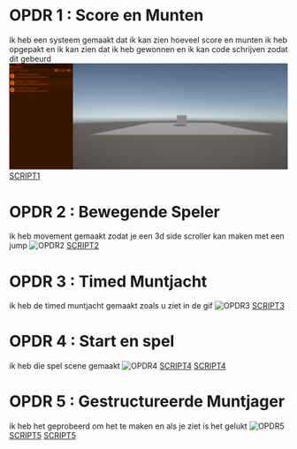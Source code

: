 # OPDR 1 : Score en Munten
ik heb een systeem gemaakt dat ik kan zien hoeveel score en munten ik heb opgepakt en ik kan zien dat ik heb gewonnen en ik kan code schrijven zodat dit gebeurd
![OPDR1](OPDR1.gif)
[SCRIPT1](Assets/Les1.cs)
# OPDR 2 : Bewegende Speler
ik heb movement gemaakt zodat je een 3d side scroller kan maken met een jump
![OPDR2](OPDR2.gif)
[SCRIPT2](Assets/Playercontroller.cs)
# OPDR 3 : Timed Muntjacht
ik heb de timed muntjacht gemaakt zoals u ziet in de gif 
![OPDR3](OPDR3.gif)
[SCRIPT3](Assets/Gamemanager.cs)
# OPDR 4 : Start en spel
ik heb die spel scene gemaakt 
![OPDR4](Les4.gif)
[SCRIPT4](/Assets/LES4.cs)
[SCRIPT4](Assets/SceneSwitcher.cs)
# OPDR 5 : Gestructureerde Muntjager
ik heb het geprobeerd om het te maken en als je ziet is het gelukt
![OPDR5](OPDR5.gif)
[SCRIPT5](Assets/ScoreManager.cs)
[SCRIPT5](Assets/Playermove.cs)
